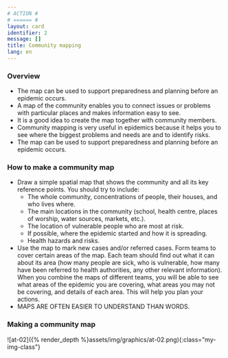 ```yaml
---
# ACTION #
# ====== #
layout: card
identifier: 2
message: []
title: Community mapping
lang: en
---
```


### Overview

- The map can be used to support preparedness and planning before an epidemic occurs.
- A map of the community enables you to connect issues or problems with particular places and makes information easy to see. 
- It is a good idea to create the map together with community members. 
- Community mapping is very useful in epidemics because it helps you to see where the biggest problems and needs are and to identify risks. 
- The map can be used to support preparedness and planning before an epidemic occurs.

### How to make a community map

- Draw a simple spatial map that shows the community and all its key reference points. You should try to include:
  - The whole community, concentrations of people, their houses, and who lives where.
  - The main locations in the community (school, health centre, places of worship, water sources, markets, etc.).
  - The location of vulnerable people who are most at risk.
  - If possible, where the epidemic started and how it is spreading.
  - Health hazards and risks.
- Use the map to mark new cases and/or referred cases. Form teams to cover certain areas of the map. Each team should find out what it can about its area (how many people are sick, who is vulnerable, how many have been referred to health authorities, any other relevant information). When you combine the maps of different teams, you will be able to see what areas of the epidemic you are covering, what areas you may not be covering, and details of each area. This will help you plan your actions. 
- MAPS ARE OFTEN EASIER TO UNDERSTAND THAN WORDS. 

### Making a community map
![at-02]({% render_depth %}assets/img/graphics/at-02.png){:class="my-img-class"}
